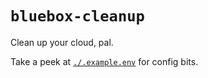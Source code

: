 # `bluebox-cleanup`

Clean up your cloud, pal.

Take a peek at [`./.example.env`](./.example.env) for config bits.
